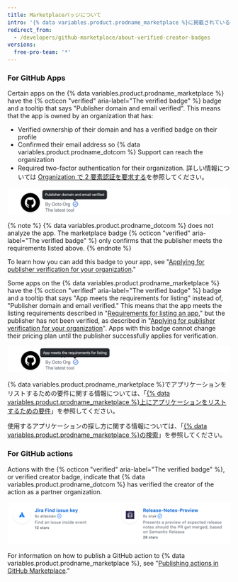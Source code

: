 ```yaml
---
title: Marketplaceバッジについて
intro: '{% data variables.product.prodname_marketplace %}に掲載されている一部のアプリやアクションで表示されるバッジについて学びましょう。'
redirect_from:
  - /developers/github-marketplace/about-verified-creator-badges
versions:
  free-pro-team: '*'
---
```


### For GitHub Apps

Certain apps on the {% data variables.product.prodname_marketplace %} have the {% octicon "verified" aria-label="The verified badge" %} badge and a tooltip that says "Publisher domain and email verified". This means that the app is owned by an organization that has:

- Verified ownership of their domain and has a verified badge on their profile
- Confirmed their email address so {% data variables.product.prodname_dotcom %} Support can reach the organization
- Required two-factor authentication for their organization. 詳しい情報については [Organization で 2 要素認証を要求する](/organizations/keeping-your-organization-secure/requiring-two-factor-authentication-in-your-organization)を参照してください。

![Marketplace badge for GitHub Apps](/assets/images/marketplace/apps-with-verified-publisher-badge-tooltip.png)

{% note %}
{% data variables.product.prodname_dotcom %} does not analyze the app. The marketplace badge {% octicon "verified" aria-label="The verified badge" %} only confirms that the publisher meets the requirements listed above.
{% endnote %}

To learn how you can add this badge to your app, see "[Applying for publisher verification for your organization](/developers/github-marketplace/applying-for-publisher-verification-for-your-organization)."

Some apps on the {% data variables.product.prodname_marketplace %} have the {% octicon "verified" aria-label="The verified badge" %} badge and a tooltip that says "App meets the requirements for listing" instead of, "Publisher domain and email verified." This means that the app meets the listing requirements described in "[Requirements for listing an app](/developers/github-marketplace/requirements-for-listing-an-app)," but the publisher has not been verified, as described in "[Applying for publisher verification for your organization](/developers/github-marketplace/applying-for-publisher-verification-for-your-organization)". Apps with this badge cannot change their pricing plan until the publisher successfully applies for verification.

![Marketplace badge for GitHub Apps](/assets/images/marketplace/apps-with-unverified-publisher-badge-tooltip.png)

{% data variables.product.prodname_marketplace %}でアプリケーションをリストするための要件に関する情報については、「[{% data variables.product.prodname_marketplace %}上にアプリケーションをリストするための要件](/marketplace/getting-started/requirements-for-listing-an-app-on-github-marketplace/)」を参照してください。

使用するアプリケーションの探し方に関する情報については、「[{% data variables.product.prodname_marketplace %}の検索](/github/searching-for-information-on-github/searching-github-marketplace)」を参照してください。

### For GitHub actions

Actions with the {% octicon "verified" aria-label="The verified badge" %}, or  verified creator  badge,  indicate that {% data variables.product.prodname_dotcom %} has verified the creator of the action as a partner organization.

![Verified creator badge for GitHub Actions](/assets/images/marketplace/verified-creator-badge-for-actions.png)

For information on how to publish a GitHub action to {% data variables.product.prodname_marketplace %}, see "[Publishing actions in GitHub Marketplace](/actions/creating-actions/publishing-actions-in-github-marketplace)."
